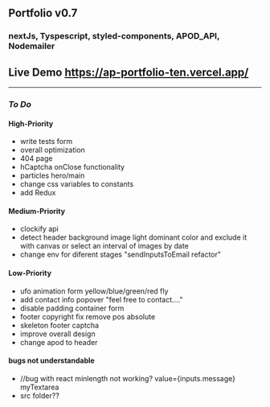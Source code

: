 ## Portfolio v0.7

### nextJs, Tyspescript, styled-components, APOD_API, Nodemailer

## Live Demo https://ap-portfolio-ten.vercel.app/

---

### _To Do_

#### High-Priority

- write tests form
- overall optimization
- 404 page
- hCaptcha onClose functionality
- particles hero/main
- change css variables to constants
- add Redux

#### Medium-Priority

- clockify api
- detect header background image light dominant color and exclude it with canvas
  or select an interval of images by date
- change env for diferent stages "sendInputsToEmail refactor"

#### Low-Priority

- ufo animation form yellow/blue/green/red fly
- add contact info popover "feel free to contact...."
- disable padding container form
- footer copyright fix remove pos absolute
- skeleton footer captcha
- improve overall design
- change apod to header

#### bugs not understandable

- //bug with react minlength not working? value={inputs.message} myTextarea
- src folder??
